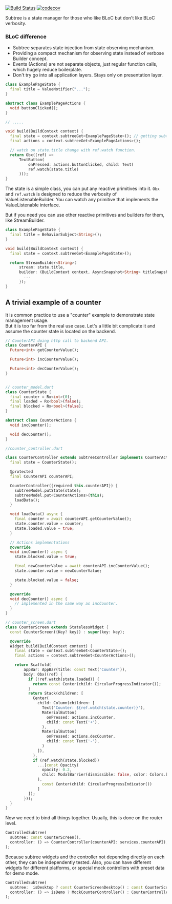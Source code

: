 <a href="https://github.com/vkubiv/subtree/actions"><img src="https://github.com/vkubiv/subtree/workflows/Build/badge.svg" alt="Build Status"></a>
[![codecov](https://codecov.io/gh/vkubiv/subtree/branch/main/graph/badge.svg)](https://codecov.io/gh/vkubiv/subtree)


Subtree is a state manager for those who like BLoC but don't like BLoC verbosity.

### BLoC difference

* Subtree separates state injection from state observing mechanism.
* Providing a compact mechanism for observing state instead of verbose Builder concept.
* Events (Actions) are not separate objects, just regular function calls, which hugely reduce boilerplate.
* Don't try go into all application layers. Stays only on presentation layer.

```dart
class ExamplePageState {
  final title = ValueNotifier("...");
}

abstract class ExamplePageActions {
  void buttonClicked();
}

// .....

void build(BuildContext context) {
  final state = context.subtreeGet<ExamplePageState>(); // getting subtree state
  final actions = context.subtreeGet<ExamplePageActions>();

  // watch on state.title change with ref.watch function.
  return Obx((ref) =>
      TextButton(
          onPressed: actions.buttonClicked, child: Text(
          ref.watch(state.title)
      )));
}
```

The state is a simple class, you can put any reactive primitives into it.
`Obx` and `ref.watch` is designed to reduce the verbosity of ValueListenableBuilder. You can watch any
primitive that implements the ValueListenable interface.

But if you need you can use other reactive primitives and builders for them, like StreamBuilder.

```dart
class ExamplePageState {
  final title = BehaviorSubject<String>();
}

void build(BuildContext context) {
  final state = context.subtreeGet<ExamplePageState>();

  return StreamBuilder<String>(
      stream: state.title,
      builder: (BuildContext context, AsyncSnapshot<String> titleSnapshot) {
        ...
      });
}

```

## A trivial example of a counter

It is common practice to use a "counter" example to demonstrate state management usage.  
But it is too far from the real use case. Let's a little bit complicate it and assume the counter state is located on the backend.

```dart
// CounterAPI doing http call to backend API.
class CounterAPI {
  Future<int> getCounterValue();

  Future<int> incCounterValue();

  Future<int> decCounterValue();
}


// counter_model.dart
class CounterState {
  final counter = Rx<int>(0);
  final loaded = Rx<bool>(false);
  final blocked = Rx<bool>(false);
}

abstract class CounterActions {
  void incCounter();

  void decCounter();
}

//counter_controller.dart

class CounterController extends SubtreeController implements CounterActions {
  final state = CounterState();

  @protected
  final CounterAPI counterAPI;

  CounterController({required this.counterAPI}) {
    subtreeModel.putState(state);
    subtreeModel.put<CounterActions>(this);
    loadData();
  }

  void loadData() async {
    final counter = await counterAPI.getCounterValue();
    state.counter.value = counter;
    state.loaded.value = true;
  }

  // Actions implementations
  @override
  void incCounter() async {
    state.blocked.value = true;

    final newCounterValue = await counterAPI.incCounterValue();
    state.counter.value = newCounterValue;

    state.blocked.value = false;
  }

  @override
  void decCounter() async {
    // implemented in the same way as incCounter.
  }
}

// counter_screen.dart
class CounterScreen extends StatelessWidget {
  const CounterScreen({Key? key}) : super(key: key);

  @override
  Widget build(BuildContext context) {
    final state = context.subtreeGet<CounterState>();
    final actions = context.subtreeGet<CounterActions>();

    return Scaffold(
        appBar: AppBar(title: const Text('Counter')),
        body: Obx((ref) {
          if (!ref.watch(state.loaded)) {
            return const Center(child: CircularProgressIndicator());
          }
          return Stack(children: [
            Center(
              child: Column(children: [
                Text('Counter: ${ref.watch(state.counter)}'),
                MaterialButton(
                  onPressed: actions.incCounter,
                  child: const Text('+'),
                ),
                MaterialButton(
                  onPressed: actions.decCounter,
                  child: const Text('-'),
                )
              ]),
            ),
            if (ref.watch(state.blocked))
              ...[const Opacity(
                opacity: 0.2,
                child: ModalBarrier(dismissible: false, color: Colors.black),
              ),
                const Center(child: CircularProgressIndicator())
              ]
          ]);
        }));
  }
}

```

Now we need to bind all things together. Usually, this is done on the router level.

```dart
ControlledSubtree(
  subtree: const CounterScreen(),
  controller: () => CounterController(counterAPI: services.counterAPI),
);
```

Because subtree widgets and the controller not depending directly on each other,
they can be independently tested. Also, you can have different widgets for different platforms, or special mock controllers with preset data for demo mode.

```dart
ControlledSubtree(
  subtree:  isDesktop ? const CounterScreenDesktop() : const CounterScreen(),
  controller: () => isDemo ? MockCounterController() : CounterController(counterAPI: services.counterAPI),
);
```
